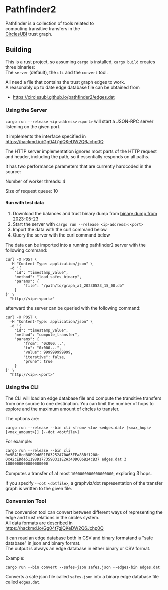 # Pathfinder2

Pathfinder is a collection of tools related to  
computing transitive transfers in the  
[CirclesUBI](https://joincircles.net) trust graph.

## Building

This is a rust project, so assuming `cargo` is installed, `cargo build` creates three binaries:  
The `server` (default), the `cli` and the `convert` tool.

All need a file that contains the trust graph edges to work.  
A reasonably up to date edge database file can be obtained from

- https://circlesubi.github.io/pathfinder2/edges.dat

### Using the Server

`cargo run --release <ip-address>:<port>` will start a JSON-RPC server listening on the given port.

It implements the interface specified in https://hackmd.io/Gg04t7gjQKeDW2Q6Jchp0Q

The HTTP server implementation ignores most parts of the HTTP request and header, including the path,
so it essentially responds on all paths.

It has two performance parameters that are currently hardcoded in the source:

Number of worker threads: 4

Size of request queue: 10

#### Run with test data
1) Download the balances and trust binary dump from [binary dump from 2023-05-23](graph_at_20230523_15_00.db)
2) Start the server with `cargo run --release <ip-address>:<port>`
3) Import the data with the curl command below
4) Query the server with the curl command below

The data can be imported into a running pathfinder2 server with the following command:
```shell
curl -X POST \
  -H "Content-Type: application/json" \
  -d '{
    "id": "timestamp_value",
    "method": "load_safes_binary",
    "params": {
        "file": "/path/to/graph_at_20230523_15_00.db"
    }
}' \
  "http://<ip>:<port>"
```
afterward the server can be queried with the following command:
```shell
curl -X POST \
  -H "Content-Type: application/json" \
  -d '{
    "id": "timestamp_value",
    "method": "compute_transfer",
    "params": {
        "from": "0x000...",
        "to": "0x000...",
        "value": 999999999999,
        "iterative": false,
        "prune": true
    }
}' \
  "http://<ip>:<port>"
```

### Using the CLI

The CLI will load an edge database file and compute the transitive transfers from one source to one destination. You can limit the number of hops to explore and the maximum amount of circles to transfer.

The options are:

`cargo run --release --bin cli <from> <to> <edges.dat> [<max_hops> [<max_amount>]] [--dot <dotfile>]`

For example:

`cargo run --release --bin cli 0x9BA1Bcd88E99d6E1E03252A70A63FEa83Bf1208c 0x42cEDde51198D1773590311E2A340DC06B24cB37 edges.dat 3 1000000000000000000`

Computes a transfer of at most `1000000000000000000`, exploring 3 hops.

If you specify `--dot <dotfile>`, a graphviz/dot representation of the transfer graph is written to the given file.

### Conversion Tool

The conversion tool can convert between different ways of representing the edge and trust relations in the circles system.  
All data formats are described in https://hackmd.io/Gg04t7gjQKeDW2Q6Jchp0Q

It can read an edge database both in CSV and binary formatand a "safe database" in json and binary format.  
The output is always an edge database in either binary or CSV format.

Example:

`cargo run --bin convert --safes-json safes.json --edges-bin edges.dat`

Converts a safe json file called `safes.json` into a binary edge database file called `edges.dat`.
